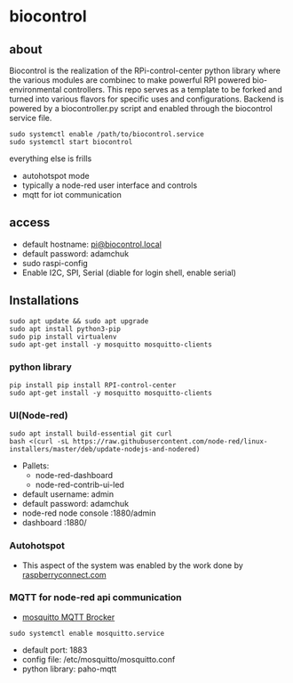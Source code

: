 # biocontrol
## about
Biocontrol is the realization of the RPi-control-center python library where the various modules are combinec to make powerful RPI powered bio-environmental controllers. This repo serves as a template to be forked and turned into various flavors for specific uses and configurations. Backend is powered by a biocontroller.py script and enabled through the biocontrol service file.

```
sudo systemctl enable /path/to/biocontrol.service
sudo systemctl start biocontrol
```

everything else is frills
- autohotspot mode
- typically a node-red user interface and controls
- mqtt for iot communication


## access
- default hostname: pi@biocontrol.local
- default password: adamchuk
- sudo raspi-config
- Enable I2C, SPI, Serial (diable for login shell, enable serial)

## Installations
```
sudo apt update && sudo apt upgrade
sudo apt install python3-pip
sudo pip install virtualenv
sudo apt-get install -y mosquitto mosquitto-clients
```

### python library
```
pip install pip install RPI-control-center
sudo apt-get install -y mosquitto mosquitto-clients
```
### UI(Node-red)
```
sudo apt install build-essential git curl
bash <(curl -sL https://raw.githubusercontent.com/node-red/linux-installers/master/deb/update-nodejs-and-nodered)
```
- Pallets:
  - node-red-dashboard
  - node-red-contrib-ui-led
- default username: admin
- default password: adamchuk
- node-red node console   :1880/admin
- dashboard  :1880/

### Autohotspot
- This aspect of the system was enabled by the work done by [raspberryconnect.com](https://www.raspberryconnect.com/projects/65-raspberrypi-hotspot-accesspoints/157-raspberry-pi-auto-wifi-hotspot-switch-internet)


### MQTT for node-red api communication
- [mosquitto MQTT Brocker](https://mosquitto.org/)
```
sudo systemctl enable mosquitto.service
```

- default port: 1883
- config file: /etc/mosquitto/mosquitto.conf
- python library: paho-mqtt
